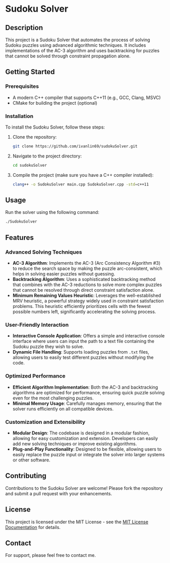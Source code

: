 # Sudoku Solver

## Description
This project is a Sudoku Solver that automates the process of solving Sudoku puzzles using advanced algorithmic techniques. It includes implementations of the AC-3 algorithm and uses backtracking for puzzles that cannot be solved through constraint propagation alone.


## Getting Started

### Prerequisites

- A modern C++ compiler that supports C++11 (e.g., GCC, Clang, MSVC)
- CMake for building the project (optional)

### Installation
To install the Sudoku Solver, follow these steps:

1. Clone the repository:
   ```bash
   git clone https://github.com/ivanlin69/sudokuSolver.git
   ```
2. Navigate to the project directory:
   ```bash
   cd sudokuSolver
   ```
3. Compile the project (make sure you have a C++ compiler installed):
   ```bash
   clang++ -o SudokuSolver main.cpp SudokuSolver.cpp -std=c++11
   ```

## Usage
Run the solver using the following command:
```bash
./SudokuSolver
```

## Features

### Advanced Solving Techniques
- **AC-3 Algorithm**: Implements the AC-3 (Arc Consistency Algorithm #3) to reduce the search space by making the puzzle arc-consistent, which helps in solving easier puzzles without guessing.
- **Backtracking Algorithm**: Uses a sophisticated backtracking method that combines with the AC-3 reductions to solve more complex puzzles that cannot be resolved through direct constraint satisfaction alone.
- **Minimum Remaining Values Heuristic**: Leverages the well-established MRV heuristic, a powerful strategy widely used in constraint satisfaction problems. This heuristic efficiently prioritizes cells with the fewest possible numbers left, significantly accelerating the solving process.

### User-Friendly Interaction
- **Interactive Console Application**: Offers a simple and interactive console interface where users can input the path to a text file containing the Sudoku puzzle they wish to solve.
- **Dynamic File Handling**: Supports loading puzzles from `.txt` files, allowing users to easily test different puzzles without modifying the code.

### Optimized Performance
- **Efficient Algorithm Implementation**: Both the AC-3 and backtracking algorithms are optimized for performance, ensuring quick puzzle solving even for the most challenging puzzles.
- **Minimal Memory Usage**: Carefully manages memory, ensuring that the solver runs efficiently on all compatible devices.

### Customization and Extensibility
- **Modular Design**: The codebase is designed in a modular fashion, allowing for easy customization and extension. Developers can easily add new solving techniques or improve existing algorithms.
- **Plug-and-Play Functionality**: Designed to be flexible, allowing users to easily replace the puzzle input or integrate the solver into larger systems or other software.

## Contributing
Contributions to the Sudoku Solver are welcome! Please fork the repository and submit a pull request with your enhancements.

## License
This project is licensed under the MIT License - see the [MIT License Documentation](https://opensource.org/licenses/MIT) for details.

## Contact
For support, please feel free to contact me.

